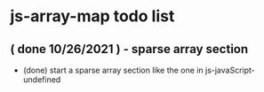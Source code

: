 # js-array-map todo list

## ( done 10/26/2021 ) - sparse array section
* (done) start a sparse array section like the one in js-javaScript-undefined
